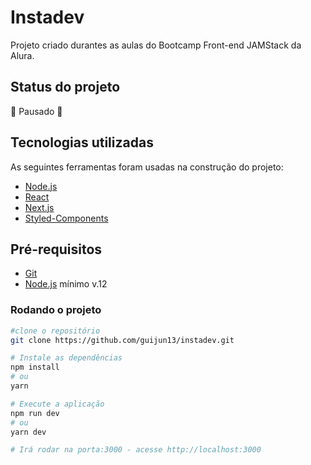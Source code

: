 # Instadev
Projeto criado durantes as aulas do Bootcamp Front-end JAMStack da Alura.

## Status do projeto
🚧 Pausado 🚧

## Tecnologias utilizadas
As seguintes ferramentas foram usadas na construção do projeto:

* [Node.js](https://nodejs.org/en/)
* [React](https://pt-br.reactjs.org/)
* [Next.js](https://nextjs.org/)
* [Styled-Components](https://styled-components.com/)

## Pré-requisitos
* [Git](https://git-scm.com)
* [Node.js](https://nodejs.org/en/) mínimo v.12

### Rodando o projeto
```bash
#clone o repositório
git clone https://github.com/guijun13/instadev.git
```
```bash
# Instale as dependências
npm install
# ou
yarn
```
```bash
# Execute a aplicação
npm run dev
# ou
yarn dev

# Irá rodar na porta:3000 - acesse http://localhost:3000
```
